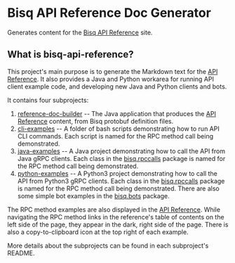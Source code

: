 # Bisq API Reference Doc Generator

Generates content for the [Bisq API Reference](https://bisq-network.github.io/slate) site.

## What is bisq-api-reference?

This project's main purpose is to generate the Markdown text for
the [API Reference](https://bisq-network.github.io/slate). It also provides a Java and Python workarea for running API
client example code, and developing new Java and Python clients and bots.

It contains four subprojects:

1. [reference-doc-builder](https://github.com/bisq-network/bisq-api-reference/tree/main/reference-doc-builder) -- The Java
   application that produces the [API Reference](https://bisq-network.github.io/slate) content, from Bisq protobuf
   definition files.
2. [cli-examples](https://github.com/bisq-network/bisq-api-reference/tree/main/cli-examples) -- A folder of bash scripts
   demonstrating how to run API CLI commands. Each script is named for the RPC method call being demonstrated.
3. [java-examples](https://github.com/bisq-network/bisq-api-reference/tree/main/java-examples) -- A Java project
   demonstrating how to call the API from Java gRPC clients. Each class in
   the [bisq.rpccalls](https://github.com/bisq-network/bisq-api-reference/tree/main/java-examples/src/main/java/bisq/rpccalls)
   package is named for the RPC method call being demonstrated.
4. [python-examples](https://github.com/bisq-network/bisq-api-reference/tree/main/python-examples) -- A Python3 project
   demonstrating how to call the API from Python3 gRPC clients. Each class in
   the  [bisq.rpccalls](https://github.com/bisq-network/bisq-api-reference/tree/main/python-examples/bisq/rpccalls) package
   is named for the RPC method call being demonstrated. There are also some simple bot examples in
   the [bisq.bots](https://github.com/bisq-network/bisq-api-reference/tree/main/python-examples/bisq/bots) package.

The RPC method examples are also displayed in the [API Reference](https://bisq-network.github.io/slate). While
navigating the RPC method links in the reference's table of contents on the left side of the page, they appear in the
dark, right side of the page. There is also a copy-to-clipboard icon at the top right of each example.

More details about the subprojects can be found in each subproject's README.
